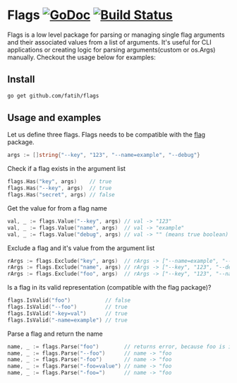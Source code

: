 # Flags [![GoDoc](http://img.shields.io/badge/go-documentation-blue.svg?style=flat-square)](http://godoc.org/github.com/fatih/flags) [![Build Status](http://img.shields.io/travis/fatih/flags.svg?style=flat-square)](https://travis-ci.org/fatih/flags)


Flags is a low level package for parsing or managing single flag arguments and
their associated values from a list of arguments. It's useful for CLI
applications or creating logic for parsing arguments(custom or os.Args)
manually. Checkout the
usage below for examples:

## Install

```bash
go get github.com/fatih/flags
```

## Usage and examples

Let us define three flags. Flags needs to be compatible with the
[flag](https://golang.org/pkg/flag/) package.

```go
args := []string{"--key", "123", "--name=example", "--debug"}
```

Check if a flag exists in the argument list

```go
flags.Has("key", args)    // true
flags.Has("--key", args)  // true
flags.Has("secret", args) // false
```

Get the value for from a flag name

```go
val, _ := flags.Value("--key", args) // val -> "123"
val, _ := flags.Value("name", args)  // val -> "example"
val, _ := flags.Value("debug", args) // val -> "" (means true boolean)
```

Exclude a flag and it's value from the argument list

```go
rArgs := flags.Exclude("key", args)  // rArgs -> ["--name=example", "--debug"]
rArgs := flags.Exclude("name", args) // rArgs -> ["--key", "123", "--debug"]
rArgs := flags.Exclude("foo", args)  // rArgs -> ["--key", "123", "--name=example "--debug"]
```

Is a flag in its valid representation (compatible with the flag package)?

```go
flags.IsValid("foo")           // false
flags.IsValid("--foo")         // true
flags.IsValid("-key=val")      // true
flags.IsValid("-name=example") // true
```

Parse a flag and return the name

```go
name, _ := flags.Parse("foo")        // returns error, because foo is invalid
name, _ := flags.Parse("--foo")      // name -> "foo
name, _ := flags.Parse("-foo")       // name -> "foo
name, _ := flags.Parse("-foo=value") // name -> "foo
name, _ := flags.Parse("-foo=")      // name -> "foo
```

